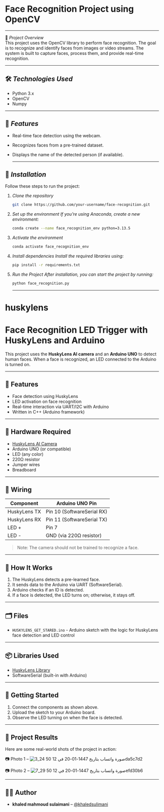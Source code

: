 # Face Recognition Project using OpenCV

---

🎯 *Project Overview*  
This project uses the OpenCV library to perform face recognition. The goal is to recognize and identify faces from images or video streams. The system is built to capture faces, process them, and provide real-time recognition.

---

## 🛠 *Technologies Used*  
- Python 3.x
- OpenCV
- Numpy
  
---

## 🚀 *Features*
- Real-time face detection using the webcam.
- Recognizes faces from a pre-trained dataset.
- Displays the name of the detected person (if available).

  ---
  
## 📝 *Installation*  
Follow these steps to run the project:

1. *Clone the repository*  
   ```bash
   git clone https://github.com/your-username/face-recognition.git
   ```
2. *Set up the environment If you’re using Anaconda, create a new environment:*
      ```bash
   conda create --name face_recognition_env python=3.13.5
      ```

3. *Activate the environment*
      ```bash
   conda activate face_recognition_env
      ```

4. *Install dependencies Install the required libraries using:*
      ```bash
   pip install -r requirements.txt
      ```

5. *Run the Project After installation, you can start the project by running:*
      ```bash
   python face_recognition.py 
      ```
      ---

# huskylens
# Face Recognition LED Trigger with HuskyLens and Arduino

This project uses the **HuskyLens AI camera** and an **Arduino UNO** to detect human faces. When a face is recognized, an LED connected to the Arduino is turned on.

---

## 📸 Features

- Face detection using HuskyLens
- LED activation on face recognition
- Real-time interaction via UART/I2C with Arduino
- Written in C++ (Arduino framework)

---

## 🧰 Hardware Required

- [HuskyLens AI Camera](https://www.dfrobot.com/product-1922.html)
- Arduino UNO (or compatible)
- LED (any color)
- 220Ω resistor
- Jumper wires
- Breadboard

---

## 🔌 Wiring

| Component     | Arduino UNO Pin |
|---------------|------------------|
| HuskyLens TX  | Pin 10 (SoftwareSerial RX) |
| HuskyLens RX  | Pin 11 (SoftwareSerial TX) |
| LED +         | Pin 7            |
| LED -         | GND (via 220Ω resistor) |

> Note: The camera should not be trained to recognize a face.

---

## 🧠 How It Works

1. The HuskyLens detects a pre-learned face.
2. It sends data to the Arduino via UART (SoftwareSerial).
3. Arduino checks if an ID is detected.
4. If a face is detected, the LED turns on; otherwise, it stays off.

---

## 🗂️ Files

- `HUSKYLENS_GET_STARED.ino` - Arduino sketch with the logic for HuskyLens face detection and LED control

---

## 📦 Libraries Used

- [HuskyLens Library](https://github.com/DFRobot/HUSKYLENSArduino)
- SoftwareSerial (built-in with Arduino)

---

## 🚀 Getting Started

1. Connect the components as shown above.
2. Upload the sketch to your Arduino board.
3. Observe the LED turning on when the face is detected.

---

## 📸 Project Results

Here are some real-world shots of the project in action:

📷 Photo 1 – ![صورة واتساب بتاريخ 1447-01-20 في 12 50 24_3da5c7d2](https://github.com/user-attachments/assets/f5212fba-0a70-496b-bbc2-3d1a74ed30f2)

📷 Photo 2 – ![صورة واتساب بتاريخ 1447-01-20 في 12 50 29_7efd30b6](https://github.com/user-attachments/assets/c55f78fd-2fe8-4368-a33d-45d42ed5877a)

---


## 🧑‍💻 Author

- **khaled mahmoud sulaimani** – [@khaledsulimani](https://github.com/khaledsulimani)
